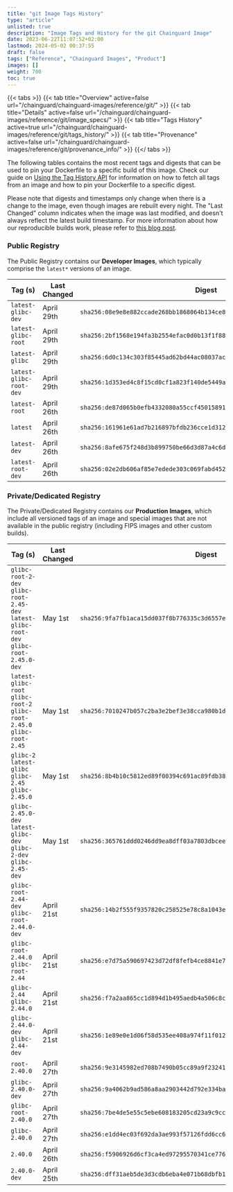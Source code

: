 ```yaml
---
title: "git Image Tags History"
type: "article"
unlisted: true
description: "Image Tags and History for the git Chainguard Image"
date: 2023-06-22T11:07:52+02:00
lastmod: 2024-05-02 00:37:55
draft: false
tags: ["Reference", "Chainguard Images", "Product"]
images: []
weight: 700
toc: true
---
```


{{< tabs >}}
{{< tab title="Overview" active=false url="/chainguard/chainguard-images/reference/git/" >}}
{{< tab title="Details" active=false url="/chainguard/chainguard-images/reference/git/image_specs/" >}}
{{< tab title="Tags History" active=true url="/chainguard/chainguard-images/reference/git/tags_history/" >}}
{{< tab title="Provenance" active=false url="/chainguard/chainguard-images/reference/git/provenance_info/" >}}
{{</ tabs >}}

The following tables contains the most recent tags and digests that can be used to pin your Dockerfile to a specific build of this image. Check our guide on [Using the Tag History API](/chainguard/chainguard-images/using-the-tag-history-api/) for information on how to fetch all tags from an image and how to pin your Dockerfile to a specific digest.

Please note that digests and timestamps only change when there is a change to the image, even though images are rebuilt every night. The "Last Changed" column indicates when the image was last modified, and doesn't always reflect the latest build timestamp. For more information about how our reproducible builds work, please refer to [this blog post](https://www.chainguard.dev/unchained/reproducing-chainguards-reproducible-image-builds).

### Public Registry
The Public Registry contains our **Developer Images**, which typically comprise the `latest*` versions of an image.

| Tag (s)                  | Last Changed | Digest                                                                    |
|--------------------------|--------------|---------------------------------------------------------------------------|
|  `latest-glibc-dev`      | April 29th   | `sha256:08e9e8e882ccade268bb1868064b134ce8e37ac54976d2f258bb0a54f68333b2` |
|  `latest-glibc-root`     | April 29th   | `sha256:2bf1568e194fa3b2554efac0d0b13f1f88a555017dcd54748088c3f04cdde1f9` |
|  `latest-glibc`          | April 29th   | `sha256:6d0c134c303f85445ad62bd44ac08037ac0fc6008e27a82fc6d4fb66874de096` |
|  `latest-glibc-root-dev` | April 29th   | `sha256:1d353ed4c8f15cd0cf1a823f140de5449abfd4caa18523daf1a4295eb265ee61` |
|  `latest-root`           | April 26th   | `sha256:de87d065b0efb4332080a55ccf45015891fce6aa9ee6101730779850d4634a56` |
|  `latest`                | April 26th   | `sha256:161961e61ad7b216897bfdb236cce1d3129cefe6a0b362c3842d7db03c6dede7` |
|  `latest-dev`            | April 26th   | `sha256:8afe675f248d3b899750be66d3d87a4c6ddb591bcf8075d6a0323641869b7068` |
|  `latest-root-dev`       | April 26th   | `sha256:02e2db606af85e7edede303c069fabd45290c7664682fb5c7a8d4c2e8e19f157` |


### Private/Dedicated Registry
The Private/Dedicated Registry contains our **Production Images**, which include all versioned tags of an image and special images that are not available in the public registry (including FIPS images and other custom builds).

| Tag (s)                                                                                   | Last Changed | Digest                                                                    |
|-------------------------------------------------------------------------------------------|--------------|---------------------------------------------------------------------------|
|  `glibc-root-2-dev` `glibc-root-2.45-dev` `latest-glibc-root-dev` `glibc-root-2.45.0-dev` | May 1st      | `sha256:9fa7fb1aca15dd037f8b776335c3d6557e52924c666c662bf480ab4e9a0420ad` |
|  `latest-glibc-root` `glibc-root-2` `glibc-root-2.45.0` `glibc-root-2.45`                 | May 1st      | `sha256:7010247b057c2ba3e2bef3e38cca980b1d56a34524608b9d8407878fdc191e4d` |
|  `glibc-2` `latest-glibc` `glibc-2.45` `glibc-2.45.0`                                     | May 1st      | `sha256:8b4b10c5812ed89f00394c691ac89fdb38b3fceacdae31f8bc47e6d6b0dc1909` |
|  `glibc-2.45.0-dev` `latest-glibc-dev` `glibc-2-dev` `glibc-2.45-dev`                     | May 1st      | `sha256:365761ddd0246dd9ea8dff03a7803dbcee5b77c199c9edf383c937462df0a3d0` |
|  `glibc-root-2.44-dev` `glibc-root-2.44.0-dev`                                            | April 21st   | `sha256:14b2f555f9357820c258525e78c8a1043e2b3cfeb5cd65c90f5b42c10277bd7b` |
|  `glibc-root-2.44.0` `glibc-root-2.44`                                                    | April 21st   | `sha256:e7d75a590697423d72df8fefb4ce8841e7b38cc89c7804f404dae9b3b7b0b11b` |
|  `glibc-2.44` `glibc-2.44.0`                                                              | April 21st   | `sha256:f7a2aa865cc1d894d1b495aedb4a506c8c3beb6bb2aff6e674b095212b67dfd8` |
|  `glibc-2.44.0-dev` `glibc-2.44-dev`                                                      | April 21st   | `sha256:1e89e0e1d06f58d535ee408a974f11f01233d776fe743188775cd36fb2532d58` |
|  `root-2.40.0`                                                                            | April 27th   | `sha256:9e3145982ed708b7490b05cc89a9f232412718c035f56915e7481fe508533d3e` |
|  `glibc-2.40.0-dev`                                                                       | April 27th   | `sha256:9a4062b9ad586a8aa2903442d792e334ba808cfa230acd6da1cf29fc0264e696` |
|  `glibc-root-2.40.0`                                                                      | April 27th   | `sha256:7be4de5e55c5ebe608183205cd23a9c9cc4df8df4d681971fb5a3c2de73a4f84` |
|  `glibc-2.40.0`                                                                           | April 27th   | `sha256:e1dd4ec03f692da3ae993f57126fdd6cc600daa7af01291369fd3eebc86521f7` |
|  `2.40.0`                                                                                 | April 26th   | `sha256:f5906926d6cf3ca4ed97295570341ce776674716e70b6783c87e59f278bf5cbf` |
|  `2.40.0-dev`                                                                             | April 25th   | `sha256:dff31aeb5de3d3cdb6eba4e071b68dbfb1d8616864add22b616dca7b4a4165bc` |

